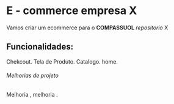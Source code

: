# E - commerce empresa X

Vamos criar um ecommerce para o **COMPASSUOL** *repositorio* X

## Funcionalidades: 
Chekcout.
Tela de Produto.
Catalogo.
home.

###### Melhorias de projeto
Melhoria , melhoria .